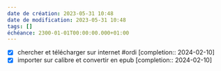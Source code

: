 ```yaml
---
date de création: 2023-05-31 10:48
date de modification: 2023-05-31 10:48
tags: []
échéance: 2300-01-01T00:00:00.000+01:00
---
```

- [x] chercher et télécharger sur internet #ordi  [completion:: 2024-02-10]
- [x] importer sur calibre et convertir en epub  [completion:: 2024-02-10]